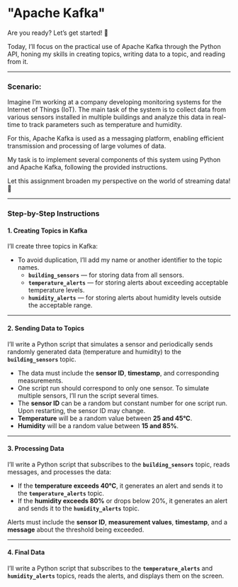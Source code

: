 # "Apache Kafka"

Are you ready? Let’s get started! 🎢

Today, I’ll focus on the practical use of Apache Kafka through the Python API, honing my skills in creating topics, writing data to a topic, and reading from it.

---

### Scenario:

Imagine I’m working at a company developing monitoring systems for the Internet of Things (IoT). The main task of the system is to collect data from various sensors installed in multiple buildings and analyze this data in real-time to track parameters such as temperature and humidity.

For this, Apache Kafka is used as a messaging platform, enabling efficient transmission and processing of large volumes of data.

My task is to implement several components of this system using Python and Apache Kafka, following the provided instructions.

Let this assignment broaden my perspective on the world of streaming data! 🧠

---

### Step-by-Step Instructions

#### **1. Creating Topics in Kafka**

I’ll create three topics in Kafka:
- To avoid duplication, I’ll add my name or another identifier to the topic names.
  - **`building_sensors`** — for storing data from all sensors.
  - **`temperature_alerts`** — for storing alerts about exceeding acceptable temperature levels.
  - **`humidity_alerts`** — for storing alerts about humidity levels outside the acceptable range.

---

#### **2. Sending Data to Topics**

I’ll write a Python script that simulates a sensor and periodically sends randomly generated data (temperature and humidity) to the **`building_sensors`** topic.
- The data must include the **sensor ID**, **timestamp**, and corresponding measurements.
- One script run should correspond to only one sensor. To simulate multiple sensors, I’ll run the script several times.
- The **sensor ID** can be a random but constant number for one script run. Upon restarting, the sensor ID may change.
- **Temperature** will be a random value between **25 and 45°C**.
- **Humidity** will be a random value between **15 and 85%**.

---

#### **3. Processing Data**

I’ll write a Python script that subscribes to the **`building_sensors`** topic, reads messages, and processes the data:
- If the **temperature exceeds 40°C**, it generates an alert and sends it to the **`temperature_alerts`** topic.
- If the **humidity exceeds 80%** or drops below 20%, it generates an alert and sends it to the **`humidity_alerts`** topic.

Alerts must include the **sensor ID**, **measurement values**, **timestamp**, and a **message** about the threshold being exceeded.

---

#### **4. Final Data**

I’ll write a Python script that subscribes to the **`temperature_alerts`** and **`humidity_alerts`** topics, reads the alerts, and displays them on the screen.
